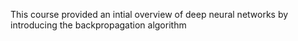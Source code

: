 This course provided an intial overview of deep neural networks by introducing the backpropagation algorithm
